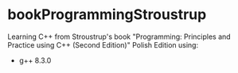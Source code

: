 # bookProgrammingStroustrup
Learning C++ from Stroustrup's book "Programming: Principles and Practice using C++ (Second Edition)" Polish Edition using:
- g++ 8.3.0

